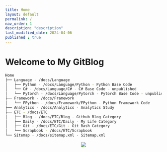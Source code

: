 ```yaml
---
title: Home
layout: default
permalink: /
nav_order: 1
description: "description"
last_modified_date: 2024-04-06
published : true
---
```


# Welcome to My GitBlog

```bash
Home
├── Language - /docs/Language
│   ├── Python - /docs/Language/Python - Python Base Code
│   └── C# - /docs/Language/C# - C# Base Code - unpublished
│   └── Pytorch - /docs/Language/Pytorch - Pytorch Base Code - unpublished
├── Framework - /docs/Framework
│   └── FPython - /docs/Framework/FPython - Python Framework Code
├── Analytics - /docs/Analytics - Analytics Study
├── ETC - /docs/ETC
│   ├── Blog - /docs/ETC/Blog - Github Blog Category
│   ├── Daily - /docs/ETC/Daily - My Life Category
│   ├── Git - /docs/ETC/Git - Git Bash Category
│   └── Scrapbook - /docs/ETC/Scrapbook
└── Sitemap - /docs/sitemap.xml - Sitemap.xml   
```

<div align="center"> <img src="https://hits.seeyoufarm.com/api/count/incr/badge.svg?url=https%3A%2F%2Fpozuhtuhv.github.io&count_bg=%2379C83D&title_bg=%23555555&icon=&icon_color=%23E7E7E7&title=This+Page+hits&edge_flat=false"/> </div>